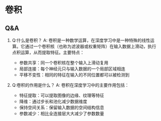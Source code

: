 # 卷积
## Q&A
1. Q:什么是卷积？
    A: 卷积是一种数学运算，在深度学习中是一种特殊的线性运算。它通过一个卷积核（也称为滤波器或权重矩阵）在输入数据上滑动，执行点积运算，从而提取特征。主要特点：
    - 参数共享：同一个卷积核在整个输入上滑动复用
    - 局部连接：每个神经元只与输入数据的一个局部区域相连
    - 平移不变性：相同的特征在输入的不同位置都可以被检测到

2. Q:卷积的作用是什么？
    A: 卷积在深度学习中的主要作用包括：
    - 特征提取：可以提取图像的边缘、纹理等特征
    - 降维：通过步长和池化减少数据维度
    - 保持空间关系：保留输入数据的空间结构信息
    - 参数减少：相比全连接层大大减少了参数数量
